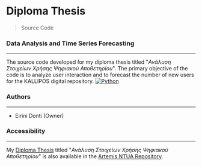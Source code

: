 # Diploma Thesis
> Source Code

### Data Analysis and Time Series Forecasting
---
The source code developed for my diploma thesis titled "*Ανάλυση Στοιχείων Χρήσης Ψηφιακού Αποθετηρίου*". The primary objective of the code is to analyze user interaction and to forecast the number of new users for the KALLIPOS digital repository. [![Python](https://img.shields.io/badge/-Python-3776AB?logo=python&logoColor=white)](https://www.python.org/)

### Authors
---

- Eirini Donti (Owner)

### Accessibility
---
My [Diploma Thesis](http://artemis.cslab.ece.ntua.gr:8080/jspui/bitstream/123456789/19295/1/Diploma_Thesis_Eirini_Donti.pdf) titled "*Ανάλυση Στοιχείων Χρήσης Ψηφιακού Αποθετηρίου*" is also available in the [Artemis NTUA Repository](http://artemis.cslab.ece.ntua.gr:8080/jspui/handle/123456789/19295).
<!-- ### License
--- -->
